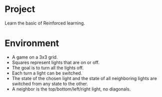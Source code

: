 # Project
Learn the basic of Reinforced learning.

# Environment
- A game on a 3x3 grid.
- Squares represent lights that are on or off.
- The goal is to turn all the lights off.
- Each turn a light can be switched.
- The state of the chosen light and the state of all neighboring lights are switched from any state to the other.
- A neighbor is the top/bottom/left/right light, no diagonals.
